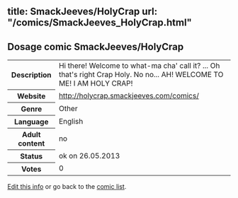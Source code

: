title: SmackJeeves/HolyCrap
url: "/comics/SmackJeeves_HolyCrap.html"
---
Dosage comic SmackJeeves/HolyCrap
-----------------------------------------

<p id="msg"></p>
<script type="text/javascript">
if (window.location.search === '?edit_info_mail=sent_ok') {
  var elem = document.getElementById("msg");
  elem.innerHTML = 'Edited information sucessfully sent for review, which is usually done daily. Thanks!';
  elem.className = 'ok';
}
</script>
<table class="comicinfo">
<tr>
<th>Description</th><td>Hi there! Welcome to what-ma cha' call it? ... Oh that's right Crap Holy. No no... AH! WELCOME TO ME! I AM HOLY CRAP!</td>
</tr>
<tr>
<th>Website</th><td><a href="http://holycrap.smackjeeves.com/comics/">http://holycrap.smackjeeves.com/comics/</a></td>
</tr>
<tr>
<th>Genre</th><td>Other</td>
</tr>
<tr>
<th>Language</th><td>English</td>
</tr>
<tr>
<th>Adult content</th><td>no</td>
</tr>
<tr>
<th>Status</th><td>ok on 26.05.2013</td>
</tr>
<tr>
<th>Votes</th><td>0</td>
</tr>
</table>

[Edit this info](SmackJeeves_HolyCrap_edit.html) or go back to the [comic list](../comic-index.html).
